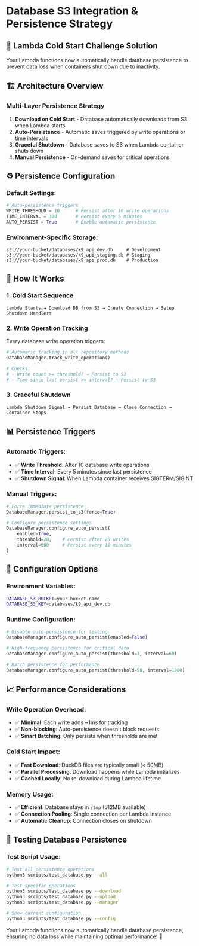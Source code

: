 # Database S3 Integration & Persistence Strategy

## 🔄 Lambda Cold Start Challenge Solution

Your Lambda functions now automatically handle database persistence to prevent data loss when containers shut down due to inactivity.

## 🏗️ Architecture Overview

### **Multi-Layer Persistence Strategy**

1. **Download on Cold Start** - Database automatically downloads from S3 when Lambda starts
2. **Auto-Persistence** - Automatic saves triggered by write operations or time intervals
3. **Graceful Shutdown** - Database saves to S3 when Lambda container shuts down
4. **Manual Persistence** - On-demand saves for critical operations

## ⚙️ Persistence Configuration

### **Default Settings:**
```python
# Auto-persistence triggers
WRITE_THRESHOLD = 10      # Persist after 10 write operations
TIME_INTERVAL = 300       # Persist every 5 minutes
AUTO_PERSIST = True       # Enable automatic persistence
```

### **Environment-Specific Storage:**
```
s3://your-bucket/databases/k9_api_dev.db     # Development
s3://your-bucket/databases/k9_api_staging.db # Staging  
s3://your-bucket/databases/k9_api_prod.db    # Production
```

## 🚀 How It Works

### **1. Cold Start Sequence**
```
Lambda Starts → Download DB from S3 → Create Connection → Setup Shutdown Handlers
```

### **2. Write Operation Tracking**
Every database write operation triggers:
```python
# Automatic tracking in all repository methods
DatabaseManager.track_write_operation()

# Checks:
# - Write count >= threshold? → Persist to S3
# - Time since last persist >= interval? → Persist to S3
```

### **3. Graceful Shutdown**
```
Lambda Shutdown Signal → Persist Database → Close Connection → Container Stops
```

## 📊 Persistence Triggers

### **Automatic Triggers:**
- ✅ **Write Threshold**: After 10 database write operations
- ✅ **Time Interval**: Every 5 minutes since last persistence
- ✅ **Shutdown Signal**: When Lambda container receives SIGTERM/SIGINT

### **Manual Triggers:**
```python
# Force immediate persistence
DatabaseManager.persist_to_s3(force=True)

# Configure persistence settings
DatabaseManager.configure_auto_persist(
    enabled=True,
    threshold=20,    # Persist after 20 writes
    interval=600     # Persist every 10 minutes
)
```

## 🔧 Configuration Options

### **Environment Variables:**
```bash
DATABASE_S3_BUCKET=your-bucket-name
DATABASE_S3_KEY=databases/k9_api_dev.db
```

### **Runtime Configuration:**
```python
# Disable auto-persistence for testing
DatabaseManager.configure_auto_persist(enabled=False)

# High-frequency persistence for critical data
DatabaseManager.configure_auto_persist(threshold=1, interval=60)

# Batch persistence for performance
DatabaseManager.configure_auto_persist(threshold=50, interval=1800)
```

## 📈 Performance Considerations

### **Write Operation Overhead:**
- ✅ **Minimal**: Each write adds ~1ms for tracking
- ✅ **Non-blocking**: Auto-persistence doesn't block requests
- ✅ **Smart Batching**: Only persists when thresholds are met

### **Cold Start Impact:**
- ✅ **Fast Download**: DuckDB files are typically small (< 50MB)
- ✅ **Parallel Processing**: Download happens while Lambda initializes
- ✅ **Cached Locally**: No re-download during Lambda lifetime

### **Memory Usage:**
- ✅ **Efficient**: Database stays in `/tmp` (512MB available)
- ✅ **Connection Pooling**: Single connection per Lambda instance
- ✅ **Automatic Cleanup**: Connection closes on shutdown

## 🧪 Testing Database Persistence

### **Test Script Usage:**
```bash
# Test all persistence operations
python3 scripts/test_database.py --all

# Test specific operations
python3 scripts/test_database.py --download
python3 scripts/test_database.py --upload
python3 scripts/test_database.py --manager

# Show current configuration
python3 scripts/test_database.py --config
```

Your Lambda functions now automatically handle database persistence, ensuring no data loss while maintaining optimal performance! 🚀